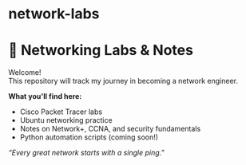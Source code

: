 # network-labs

# 🧠 Networking Labs & Notes

Welcome!  
This repository will track my journey in becoming a network engineer.

**What you'll find here:**
- Cisco Packet Tracer labs
- Ubuntu networking practice
- Notes on Network+, CCNA, and security fundamentals
- Python automation scripts (coming soon!)

*“Every great network starts with a single ping.”*
